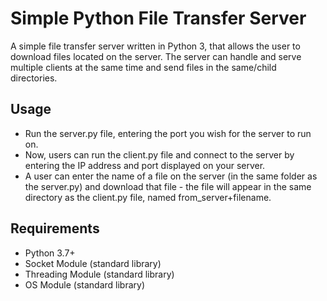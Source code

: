 # Simple Python File Transfer Server
A simple file transfer server written in Python 3, that allows the user to download files located on the server. The server can handle and serve multiple clients at the same time and send files in the same/child directories.

## Usage
- Run the server.py file, entering the port you wish for the server to run on.
- Now, users can run the client.py file and connect to the server by entering the IP address and port displayed on your server.
- A user can enter the name of a file on the server (in the same folder as the server.py) and download that file - the file will appear in the same directory as the client.py file, named from_server+filename.

## Requirements
- Python 3.7+
- Socket Module (standard library)
- Threading Module (standard library)
- OS Module (standard library)
